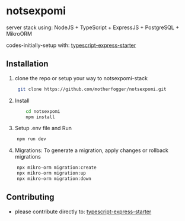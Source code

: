 # notsexpomi
server stack using:  NodeJS + TypeScript + ExpressJS + PostgreSQL + MikroORM 


codes-initially-setup with: [typescript-express-starter](https://github.com/ljlm0402/typescript-express-starter)

## Installation

1. clone the repo or setup your way to notsexpomi-stack

   ```bash
    git clone https://github.com/motherfogger/notsexpomi.git
   ```

2. Install
    ```bash
        cd notsexpomi
        npm install
    ```

3. Setup .env file and Run

```bash
    npm run dev
```

4. Migrations: To generate a migration, apply changes or rollback migrations

```bash
    npx mikro-orm migration:create
    npx mikro-orm migration:up
    npx mikro-orm migration:down
```

## Contributing

- please contribute directly to: [typescript-express-starter](https://github.com/ljlm0402/typescript-express-starter)
